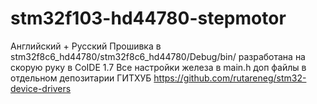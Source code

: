 # stm32f103-hd44780-stepmotor
Английский + Русский
 Прошивка в stm32f8c6_hd44780/stm32f8c6_hd44780/Debug/bin/
разработана на скорую руку в CoIDE 1.7
Все настройки железа в main.h
доп файлы в отдельном депозитарии ГИТХУБ https://github.com/rutareneg/stm32-device-drivers
